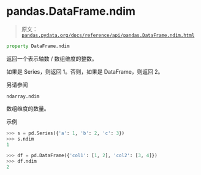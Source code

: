 # pandas.DataFrame.ndim

> 原文：[`pandas.pydata.org/docs/reference/api/pandas.DataFrame.ndim.html`](https://pandas.pydata.org/docs/reference/api/pandas.DataFrame.ndim.html)

```py
property DataFrame.ndim
```

返回一个表示轴数 / 数组维度的整数。

如果是 Series，则返回 1。否则，如果是 DataFrame，则返回 2。

另请参阅

`ndarray.ndim`

数组维度的数量。

示例

```py
>>> s = pd.Series({'a': 1, 'b': 2, 'c': 3})
>>> s.ndim
1 
```

```py
>>> df = pd.DataFrame({'col1': [1, 2], 'col2': [3, 4]})
>>> df.ndim
2 
```
